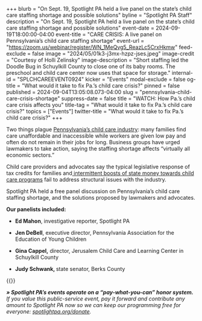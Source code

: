 +++
blurb = "On Sept. 19, Spotlight PA held a live panel on the state’s child care staffing shortage and possible solutions"
byline = "Spotlight PA Staff"
description = "On Sept. 19, Spotlight PA held a live panel on the state’s child care staffing shortage and possible solutions"
event-date = 2024-09-19T18:00:00-04:00
event-title = "CARE CRISIS: A live panel on Pennsylvania’s child care staffing shortage"
event-url = "https://zoom.us/webinar/register/WN_1MeQvg5_ReazLc5CrxHkmw"
feed-exclude = false
image = "2024/05/01k3-j3mx-hzpz-jses.jpeg"
image-credit = "Courtesy of Holli Zelinsky"
image-description = "Short staffing led the Doodle Bug in Schuylkill County to close one of its baby rooms. The preschool and child care center now uses that space for storage."
internal-id = "SPLCHCAREEVENT0924"
kicker = "Events"
modal-exclude = false
og-title = "What would it take to fix Pa.’s child care crisis?"
pinned = false
published = 2024-09-04T13:05:08.073-04:00
slug = "pennsylvania-child-care-crisis-shortage"
suppress-date = false
title = "WATCH: How Pa.’s child care crisis affects you"
title-tag = "What would it take to fix Pa.’s child care crisis?"
topics = ["Events"]
twitter-title = "What would it take to fix Pa.’s child care crisis?"
+++

Two things plague <a href="https://www.spotlightpa.org/news/2024/05/pennsylvania-child-care-staffing-shortage-pay-cost-crisis/">Pennsylvania’s child care industry</a>: many families find care unaffordable and inaccessible while workers are given low pay and often do not remain in their jobs for long. Business groups have urged lawmakers to take action, saying the staffing shortage affects “virtually all economic sectors.”

Child care providers and advocates say the typical legislative response of tax credits for families and<a href="https://www.spotlightpa.org/news/2024/07/pennsylvania-child-care-subsidy-cost-tuition-rhode-island/"> intermittent boosts of state money towards child care programs</a> fail to address structural issues with the industry.

Spotlight PA held a free panel discussion on Pennsylvania’s child care staffing shortage, and the solutions proposed by lawmakers and advocates.

<strong>Our panelists included:</strong>

- <strong>Ed Mahon</strong>, investigative reporter, Spotlight PA

- <strong>Jen DeBell</strong>, executive director, Pennsylvania Association for the Education of Young Children

- <strong>Gina Cappel,</strong> director, Jerusalem Child Care and Learning Center in Schuylkill County

- <strong>Judy Schwank, </strong>state senator, Berks County

{{<vimeo id="1011156138" >}}

<strong><em>» Spotlight PA’s events operate on a “pay-what-you-can” honor system.</em></strong><em> If you value this public-service event, pay it forward and contribute any amount to Spotlight PA now so we can keep our programming free for everyone: </em><a href="http://spotlightpa.org/donate"><em>spotlightpa.org/donate</em></a><em>.</em>

